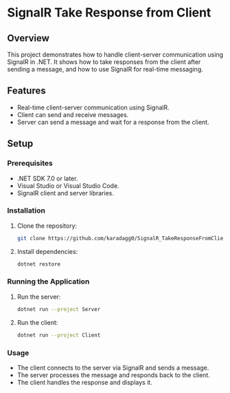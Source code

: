 # SignalR Take Response from Client

## Overview
This project demonstrates how to handle client-server communication using SignalR in .NET. It shows how to take responses from the client after sending a message, and how to use SignalR for real-time messaging.

## Features
- Real-time client-server communication using SignalR.
- Client can send and receive messages.
- Server can send a message and wait for a response from the client.

## Setup

### Prerequisites
- .NET SDK 7.0 or later.
- Visual Studio or Visual Studio Code.
- SignalR client and server libraries.

### Installation
1. Clone the repository:
    ```bash
    git clone https://github.com/karadagg0/SignalR_TakeResponseFromClient.git
    ```
2. Install dependencies:
    ```bash
    dotnet restore
    ```

### Running the Application
1. Run the server:
    ```bash
    dotnet run --project Server
    ```
2. Run the client:
    ```bash
    dotnet run --project Client
    ```

### Usage
- The client connects to the server via SignalR and sends a message.
- The server processes the message and responds back to the client.
- The client handles the response and displays it.

